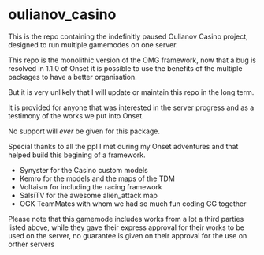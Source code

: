 # oulianov_casino

This is the repo containing the indefinitly paused Oulianov Casino project, designed to run multiple gamemodes on one server.

This repo is the monolithic version of the OMG framework, now that a bug is resolved in 1.1.0 of Onset
it is possible to use the benefits of the multiple packages to have a better organisation.

But it is very unlikely that I will update or maintain this repo in the long term.

It is provided for anyone that was interested in the server progress and as a testimony of the works we put into Onset.

No support will *ever* be given for this package.

Special thanks to all the ppl I met during my Onset adventures and that helped build this begining of a framework.

 - Synyster for the Casino custom models
 - Kemro for the models and the maps of the TDM
 - Voltaism for including the racing framework
 - SalsiTV for the awesome alien_attack map
 - OGK TeamMates with whom we had so much fun coding GG together
 
 Please note that this gamemode includes works from a lot a third parties listed above,
 while they gave their express approval for their works to be used on the server, no guarantee is given on their approval for the use
 on orther servers
 
